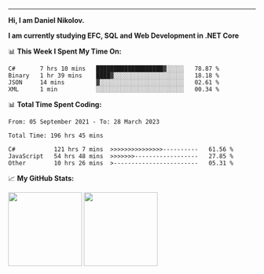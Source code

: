 ---
**Hi, I am Daniel Nikolov.**

**I am currently studying EFC, SQL and Web Development in .NET Core**

📊 **This Week I Spent My Time On:**
<!--START_SECTION:wakaweekly-->

```text
C#       7 hrs 10 mins   ███████████████████▓░░░░░   78.87 %
Binary   1 hr 39 mins    ████▓░░░░░░░░░░░░░░░░░░░░   18.18 %
JSON     14 mins         ▓░░░░░░░░░░░░░░░░░░░░░░░░   02.61 %
XML      1 min           ░░░░░░░░░░░░░░░░░░░░░░░░░   00.34 %
```

<!--END_SECTION:wakaweekly-->

📊 **Total Time Spent Coding:**
<!--START_SECTION:waka-->

```text
From: 05 September 2021 - To: 28 March 2023

Total Time: 196 hrs 45 mins

C#           121 hrs 7 mins  >>>>>>>>>>>>>>>----------   61.56 %
JavaScript   54 hrs 48 mins  >>>>>>>------------------   27.85 %
Other        10 hrs 26 mins  >------------------------   05.31 %
```

<!--END_SECTION:waka-->

📈 **My GitHub Stats:**

<p>
  <img height="150em" src="https://github-readme-stats.vercel.app/api?username=NikolovDaniel&show_icons=true&hide_border=true&&count_private=true&include_all_commits=true" />
  <img height="150em" src="https://github-readme-stats.vercel.app/api/top-langs/?username=NikolovDaniel&exclude_repo=KNN-Image-Classification&show_icons=true&hide_border=true&layout=compact&langs_count=8s"/>
</p>
